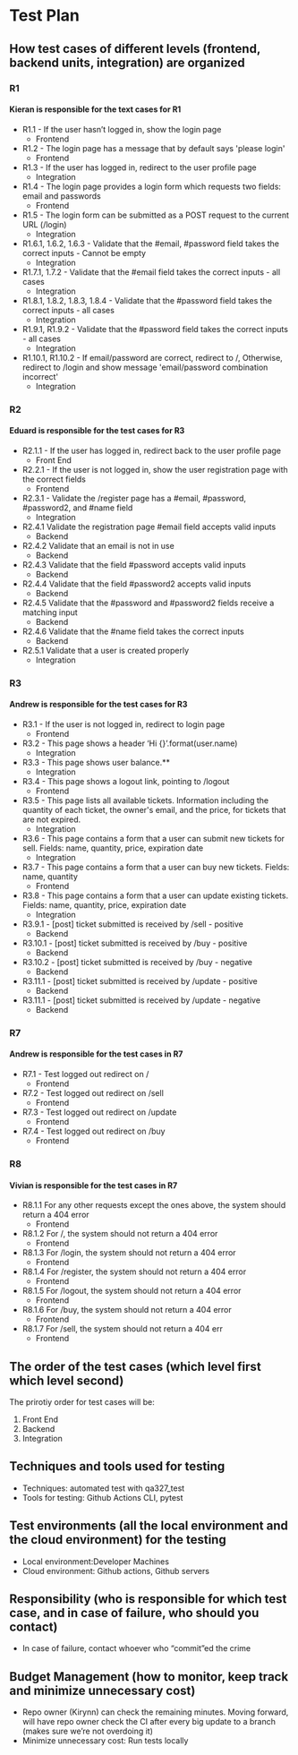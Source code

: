 # Test Plan
## How test cases of different levels (frontend, backend units, integration) are organized
### R1
#### Kieran is responsible for the text cases for R1
* R1.1 - If the user hasn’t logged in, show the login page
    * Frontend
* R1.2 - The login page has a message that by default says 'please login'
    * Frontend 
* R1.3 - If the user has logged in, redirect to the user profile page
    * Integration 
* R1.4 - The login page provides a login form which requests two fields: email and passwords
    * Frontend
* R1.5 - The login form can be submitted as a POST request to the current URL (/login)
    * Integration
* R1.6.1, 1.6.2, 1.6.3  - Validate that the #email, #password field takes the correct inputs - Cannot be empty
    * Integration
* R1.7.1, 1.7.2 - Validate that the #email field takes the correct inputs - all cases
    * Integration
* R1.8.1, 1.8.2, 1.8.3, 1.8.4 - Validate that the #password field takes the correct inputs - all cases
    * Integration
* R1.9.1, R1.9.2 - Validate that the #password field takes the correct inputs - all cases
    * Integration
* R1.10.1, R1.10.2 - If email/password are correct, redirect to /, Otherwise, redirect to /login and show message 'email/password combination incorrect'
    * Integration

### R2
#### Eduard is responsible for the test cases for R3
* R2.1.1 - If the user has logged in, redirect back to the user profile page
    * Front End
* R2.2.1 - If the user is not logged in, show the user registration page with the correct fields
    * Frontend
* R2.3.1 - Validate the /register page has a #email, #password, #password2, and #name field
    * Integration
* R2.4.1 Validate the registration page #email field accepts valid inputs
    * Backend
* R2.4.2 Validate that an email is not in use
    * Backend
* R2.4.3 Validate that the field #password accepts valid inputs
    * Backend
* R2.4.4 Validate that the field #password2 accepts valid inputs
    * Backend
* R2.4.5 Validate that the #password and #password2 fields receive a matching input
    * Backend
* R2.4.6 Validate that the #name field takes the correct inputs
    * Backend
* R2.5.1 Validate that a user is created properly
    * Integration

### R3
#### Andrew is responsible for the test cases for R3
* R3.1 - If the user is not logged in, redirect to login page
    * Frontend
* R3.2 - This page shows a header ‘Hi {}’.format(user.name)
    * Integration
* R3.3 - This page shows user balance.**
    * Integration
* R3.4 - This page shows a logout link, pointing to /logout
    * Frontend
* R3.5 - This page lists all available tickets. Information including the quantity of each ticket, the owner's email, and the price, for tickets that are not expired.
    * Integration
* R3.6 - This page contains a form that a user can submit new tickets for sell. Fields: name, quantity, price, expiration date
    * Integration
* R3.7 - This page contains a form that a user can buy new tickets. Fields: name, quantity
    * Frontend
* R3.8 - This page contains a form that a user can update existing tickets. Fields: name, quantity, price, expiration date
    * Integration
* R3.9.1 - [post] ticket submitted is received by /sell - positive
    * Backend
* R3.10.1 - [post] ticket submitted is received by /buy - positive
    * Backend
* R3.10.2 - [post] ticket submitted is received by /buy - negative
    * Backend
* R3.11.1 - [post] ticket submitted is received by /update - positive
    * Backend
* R3.11.1 - [post] ticket submitted is received by /update - negative
    * Backend

### R7
#### Andrew is responsible for the test cases in R7
* R7.1 - Test logged out redirect on /
    * Frontend
* R7.2 - Test logged out redirect on /sell
    * Frontend
* R7.3 - Test logged out redirect on /update
    * Frontend
* R7.4 - Test logged out redirect on /buy
    * Frontend

### R8
#### Vivian is responsible for the test cases in R7
* R8.1.1 For any other requests except the ones above, the system should return a 404 error
    * Frontend
* R8.1.2 For /, the system should not return a 404 error
    * Frontend
* R8.1.3 For /login, the system should not return a 404 error
    * Frontend
* R8.1.4 For /register, the system should not return a 404 error
    * Frontend
* R8.1.5 For /logout, the system should not return a 404 error
    * Frontend
* R8.1.6 For /buy, the system should not return a 404 error
    * Frontend
* R8.1.7 For /sell, the system should not return a 404 err
    * Frontend


## The order of the test cases (which level first which level second)
The prirotiy order for test cases will be:
1) Front End
2) Backend
3) Integration

## Techniques and tools used for testing
* Techniques: automated test with qa327_test
* Tools for testing: Github Actions CLI, pytest

## Test environments (all the local environment and the cloud environment) for the testing
* Local environment:Developer Machines
* Cloud environment: Github actions, Github servers

## Responsibility (who is responsible for which test case, and in case of failure, who should you contact)
* In case of failure, contact whoever who “commit”ed the crime

## Budget Management  (how to monitor, keep track and minimize unnecessary cost)
* Repo owner (Kirynn) can check the remaining minutes. Moving forward, will have repo owner check the CI after every big update to a branch (makes sure we’re not overdoing it)
* Minimize unnecessary cost: Run tests locally
